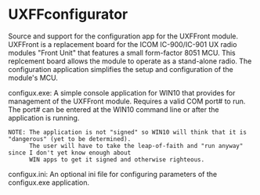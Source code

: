 # UXFFconfigurator
Source and support for the configuration app for the UXFFront module.
UXFFront is a replacement board for the ICOM IC-900/IC-901 UX radio modules "Front Unit" that features a
small form-factor 8051 MCU.  This replcement board allows the module to operate as a stand-alone radio.
The configuration application simplifies the setup and configuration of the module's MCU.

configux.exe: A simple console application for WIN10 that provides for management of the UXFFront module.
          Requires a valid COM port# to run.  The port# can be entered at the WIN10 command line or after
          the application is running.
          
    NOTE: The application is not "signed" so WIN10 will think that it is "dangerous" (yet to be determined).
          The user will have to take the leap-of-faith and "run anyway" since I don't yet know enough about
          WIN apps to get it signed and otherwise righteous.
          
configux.ini: An optional ini file for configuring parameters of the configux.exe application.
